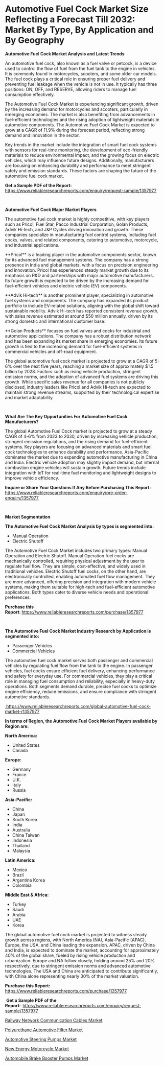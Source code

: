 <p><h1>Automotive Fuel Cock Market Size Reflecting a Forecast Till 2032: Market By Type, By Application and By Geography</h1></p><p><strong>Automotive Fuel Cock Market Analysis and Latest Trends</strong></p>
<p><p>An automotive fuel cock, also known as a fuel valve or petcock, is a device used to control the flow of fuel from the fuel tank to the engine in vehicles. It is commonly found in motorcycles, scooters, and some older car models. The fuel cock plays a critical role in ensuring proper fuel delivery and preventing fuel leakage when the vehicle is not in use. It typically has three positions: ON, OFF, and RESERVE, allowing riders to manage fuel consumption effectively.</p><p>The Automotive Fuel Cock Market is experiencing significant growth, driven by the increasing demand for motorcycles and scooters, particularly in emerging economies. The market is also benefiting from advancements in fuel-efficient technologies and the rising adoption of lightweight materials in automotive components. The Automotive Fuel Cock Market is expected to grow at a CAGR of 11.9% during the forecast period, reflecting strong demand and innovation in the sector.</p><p>Key trends in the market include the integration of smart fuel cock systems with sensors for real-time monitoring, the development of eco-friendly materials to reduce environmental impact, and the growing focus on electric vehicles, which may influence future designs. Additionally, manufacturers are focusing on enhancing durability and performance to meet stringent safety and emission standards. These factors are shaping the future of the automotive fuel cock market.</p></p>
<p><strong>Get a Sample PDF of the Report:&nbsp;</strong> <a href="https://www.reliableresearchreports.com/enquiry/request-sample/1357977?utm_campaign=10&utm_medium=2&utm_source=Github&utm_content=ia&utm_term=23012025&utm_id=automotive-fuel-cock">https://www.reliableresearchreports.com/enquiry/request-sample/1357977</a></p>
<p>&nbsp;</p>
<p><strong>Automotive Fuel Cock Major Market Players</strong></p>
<p><p>The automotive fuel cock market is highly competitive, with key players such as Pricol, Fuel Star, Pacco Industrial Corporation, Golan Products, Advik Hi-tech, and J&P Cycles driving innovation and growth. These companies specialize in manufacturing fuel control systems, including fuel cocks, valves, and related components, catering to automotive, motorcycle, and industrial applications.</p><p>**Pricol** is a leading player in the automotive components sector, known for its advanced fuel management systems. The company has a strong presence in India and global markets, with a focus on precision engineering and innovation. Pricol has experienced steady market growth due to its emphasis on R&D and partnerships with major automotive manufacturers. Its future growth is expected to be driven by the increasing demand for fuel-efficient vehicles and electric vehicle (EV) components.</p><p>**Advik Hi-tech** is another prominent player, specializing in automotive fuel systems and components. The company has expanded its product portfolio to include EV-related solutions, aligning with the global shift toward sustainable mobility. Advik Hi-tech has reported consistent revenue growth, with sales revenue estimated at around $50 million annually, driven by its strong domestic and international customer base.</p><p>**Golan Products** focuses on fuel valves and cocks for industrial and automotive applications. The company has a robust distribution network and has been expanding its market share in emerging economies. Its future growth is tied to the increasing demand for fuel-efficient systems in commercial vehicles and off-road equipment.</p><p>The global automotive fuel cock market is projected to grow at a CAGR of 5-6% over the next five years, reaching a market size of approximately $1.5 billion by 2028. Factors such as rising vehicle production, stringent emission norms, and the adoption of advanced fuel systems are driving this growth. While specific sales revenue for all companies is not publicly disclosed, industry leaders like Pricol and Advik Hi-tech are expected to maintain strong revenue streams, supported by their technological expertise and market adaptability.</p></p>
<p>&nbsp;</p>
<p><strong>What Are The Key Opportunities For Automotive Fuel Cock Manufacturers?</strong></p>
<p><p>The global Automotive Fuel Cock market is projected to grow at a steady CAGR of 4-6% from 2023 to 2030, driven by increasing vehicle production, stringent emission regulations, and the rising demand for fuel-efficient systems. Key players are focusing on advanced materials and smart fuel cock technologies to enhance durability and performance. Asia-Pacific dominates the market due to expanding automotive manufacturing in China and India. Electric vehicle adoption may slightly impact demand, but internal combustion engine vehicles will sustain growth. Future trends include integration with IoT for real-time fuel monitoring and lightweight designs to improve vehicle efficiency.</p></p>
<p><strong>Inquire or Share Your Questions If Any Before Purchasing This Report:</strong> <a href="https://www.reliableresearchreports.com/enquiry/pre-order-enquiry/1357977?utm_campaign=10&utm_medium=2&utm_source=Github&utm_content=ia&utm_term=23012025&utm_id=automotive-fuel-cock">https://www.reliableresearchreports.com/enquiry/pre-order-enquiry/1357977</a></p>
<p>&nbsp;</p>
<p><strong>Market Segmentation</strong></p>
<p><strong>The Automotive Fuel Cock Market Analysis by types is segmented into:</strong></p>
<p><ul><li>Manual Operation</li><li>Electric Shutoff</li></ul></p>
<p><p>The Automotive Fuel Cock Market includes two primary types: Manual Operation and Electric Shutoff. Manual Operation fuel cocks are mechanically controlled, requiring physical adjustment by the user to regulate fuel flow. They are simple, cost-effective, and widely used in traditional vehicles. Electric Shutoff fuel cocks, on the other hand, are electronically controlled, enabling automated fuel flow management. They are more advanced, offering precision and integration with modern vehicle systems, making them suitable for high-tech and fuel-efficient automotive applications. Both types cater to diverse vehicle needs and operational preferences.</p></p>
<p><strong>Purchase this Report:&nbsp;</strong><a href="https://www.reliableresearchreports.com/purchase/1357977?utm_campaign=10&utm_medium=2&utm_source=Github&utm_content=ia&utm_term=23012025&utm_id=automotive-fuel-cock">https://www.reliableresearchreports.com/purchase/1357977</a></p>
<p>&nbsp;</p>
<p><strong>The Automotive Fuel Cock Market Industry Research by Application is segmented into:</strong></p>
<p><ul><li>Passenger Vehicles</li><li>Commercial Vehicles</li></ul></p>
<p><p>The automotive fuel cock market serves both passenger and commercial vehicles by regulating fuel flow from the tank to the engine. In passenger vehicles, fuel cocks ensure efficient fuel delivery, enhancing performance and safety for everyday use. For commercial vehicles, they play a critical role in managing fuel consumption and reliability, especially in heavy-duty operations. Both segments demand durable, precise fuel cocks to optimize engine efficiency, reduce emissions, and ensure compliance with stringent automotive standards.</p></p>
<p><a href="https://www.reliableresearchreports.com/global-automotive-fuel-cock-market-r1357977?utm_campaign=10&utm_medium=2&utm_source=Github&utm_content=ia&utm_term=23012025&utm_id=automotive-fuel-cock">&nbsp;https://www.reliableresearchreports.com/global-automotive-fuel-cock-market-r1357977</a></p>
<p><strong>In terms of Region, the Automotive Fuel Cock Market Players available by Region are:</strong></p>
<p>
    <p> <strong> North America: </strong>
        <ul>
            <li>United States</li>
            <li>Canada</li>
        </ul>
        </p> 
    <p> <strong> Europe: </strong>
        <ul>
            <li>Germany</li>
            <li>France</li>
            <li>U.K.</li>
            <li>Italy</li>
            <li>Russia</li>
        </ul>
        </p> 
    <p> <strong> Asia-Pacific: </strong>
        <ul>
            <li>China</li>
            <li>Japan</li>
            <li>South Korea</li>
            <li>India</li>
            <li>Australia</li>
            <li>China Taiwan</li>
            <li>Indonesia</li>
            <li>Thailand</li>
            <li>Malaysia</li>
        </ul>
        </p> 
    <p> <strong> Latin America: </strong>
        <ul>
            <li>Mexico</li>
            <li>Brazil</li>
            <li>Argentina Korea</li>
            <li>Colombia</li>
        </ul>
        </p> 
    <p> <strong> Middle East & Africa: </strong>
        <ul>
            <li>Turkey</li>
            <li>Saudi</li>
            <li>Arabia</li>
            <li>UAE</li>
            <li>Korea</li>
        </ul>
    </p>
    </p>
<p><p>The global automotive fuel cock market is projected to witness steady growth across regions, with North America (NA), Asia-Pacific (APAC), Europe, the USA, and China leading the expansion. APAC, driven by China and India, is expected to dominate the market, accounting for approximately 40% of the global share, fueled by rising vehicle production and urbanization. Europe and NA follow closely, holding around 25% and 20% respectively, due to stringent emission norms and advanced automotive technologies. The USA and China are anticipated to contribute significantly, with China alone representing nearly 30% of the market valuation.</p></p>
<p><strong>Purchase this Report: </strong><a href="https://www.reliableresearchreports.com/purchase/1357977?utm_campaign=10&utm_medium=2&utm_source=Github&utm_content=ia&utm_term=23012025&utm_id=automotive-fuel-cock">https://www.reliableresearchreports.com/purchase/1357977</a></p>
<p>&nbsp;<strong>Get a Sample PDF of the Report:&nbsp;&nbsp;</strong><a href="https://www.reliableresearchreports.com/enquiry/request-sample/1357977?utm_campaign=10&utm_medium=2&utm_source=Github&utm_content=ia&utm_term=23012025&utm_id=automotive-fuel-cock">https://www.reliableresearchreports.com/enquiry/request-sample/1357977</a></p>
<p><strong></strong></p>
<p><p><a href="https://github.com/JubayerMia832/Market-Research-Report-List-1/blob/main/railway-network-communication-cables-market.md?utm_campaign=10&utm_medium=2&utm_source=Github&utm_content=ia&utm_term=23012025&utm_id=automotive-fuel-cock">Railway Network Communication Cables Market</a></p><p><a href="https://github.com/ygfu6u/Market-Research-Report-List-1/blob/main/polyurethane-automotive-filter-market.md?utm_campaign=10&utm_medium=2&utm_source=Github&utm_content=ia&utm_term=23012025&utm_id=automotive-fuel-cock">Polyurethane Automotive Filter Market</a></p><p><a href="https://github.com/mahnoor2003/Market-Research-Report-List-6/blob/main/automotive-steering-pumps-market.md?utm_campaign=10&utm_medium=2&utm_source=Github&utm_content=ia&utm_term=23012025&utm_id=automotive-fuel-cock">Automotive Steering Pumps Market</a></p><p><a href="https://github.com/leopardmicheal7019/Market-Research-Report-List-1/blob/main/new-energy-motorcycle-market.md?utm_campaign=10&utm_medium=2&utm_source=Github&utm_content=ia&utm_term=23012025&utm_id=automotive-fuel-cock">New Energy Motorcycle Market</a></p><p><a href="https://github.com/millionkaryn68/Market-Research-Report-List-1/blob/main/automobile-brake-booster-pumps-market.md?utm_campaign=10&utm_medium=2&utm_source=Github&utm_content=ia&utm_term=23012025&utm_id=automotive-fuel-cock">Automobile Brake Booster Pumps Market</a></p></p>